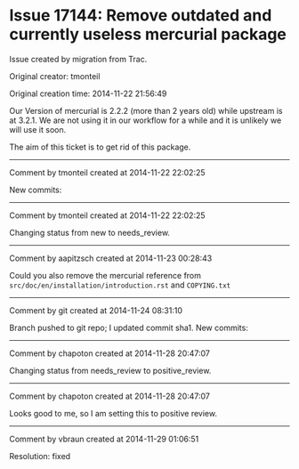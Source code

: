 # Issue 17144: Remove outdated and currently useless mercurial package

Issue created by migration from Trac.

Original creator: tmonteil

Original creation time: 2014-11-22 21:56:49

Our Version of mercurial is 2.2.2 (more than 2 years old) while upstream is at 3.2.1. We are not using it in our workflow for a while and it is unlikely we will use it soon.

The aim of this ticket is to get rid of this package.



---

Comment by tmonteil created at 2014-11-22 22:02:25

New commits:


---

Comment by tmonteil created at 2014-11-22 22:02:25

Changing status from new to needs_review.


---

Comment by aapitzsch created at 2014-11-23 00:28:43

Could you also remove the mercurial reference from `src/doc/en/installation/introduction.rst` and `COPYING.txt`


---

Comment by git created at 2014-11-24 08:31:10

Branch pushed to git repo; I updated commit sha1. New commits:


---

Comment by chapoton created at 2014-11-28 20:47:07

Changing status from needs_review to positive_review.


---

Comment by chapoton created at 2014-11-28 20:47:07

Looks good to me, so I am setting this to positive review.


---

Comment by vbraun created at 2014-11-29 01:06:51

Resolution: fixed
